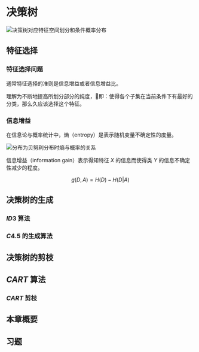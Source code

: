 # 决策树

![决策树对应特征空间划分和条件概率分布](http://ofqm89vhw.bkt.clouddn.com/15a2483c23c9f53b4f9a6de0541cd09e.png)

## 特征选择

### 特征选择问题

通常特征选择的准则是信息增益或者信息增益比。

理解为不断地提高所划分部分的纯度，即：使得各个子集在当前条件下有最好的分类，那么久应该选择这个特征。

### 信息增益

在信息论与概率统计中，熵（entropy）是表示随机变量不确定性的度量。

![分布为贝努利分布时熵与概率的关系](http://ofqm89vhw.bkt.clouddn.com/7b5061af69f575ec2b06ff369b0e269c.png)

信息增益（information gain）表示得知特征 ${X}$ 的信息而使得类 ${Y}$ 的信息不确定性减少的程度。

$${g(D,A) = H(D) - H(D|A)}$$

## 决策树的生成

### ${ID3}$ 算法

### ${C4.5}$ 的生成算法

## 决策树的剪枝

## ${CART}$ 算法

### ${CART}$ 剪枝

## 本章概要

## 习题